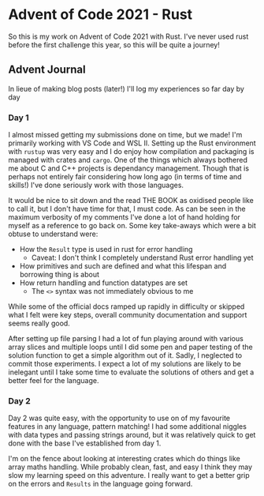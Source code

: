 # Advent of Code 2021 - Rust
So this is my work on Advent of Code 2021 with Rust. I've never used rust before the first challenge this year, so this will be quite a journey!

## Advent Journal
In lieue of making blog posts (later!) I'll log my experiences so far day by day

### Day 1
I almost missed getting my submissions done on time, but we made! I'm primarily working with VS Code and WSL II. Setting up the Rust environment with `rustup` was very easy and I do enjoy how compilation and packaging is managed with crates and `cargo`. One of the things which always bothered me about C and C++ projects is dependancy management. Though that is perhaps not entirely fair considering how long ago (in terms of time and skills!) I've done seriously work with those languages.

It would be nice to sit down and the read THE BOOK as oxidised people like to call it, but I don't have time for that, I must code. As can be seen in the maximum verbosity of my comments I've done a lot of hand holding for myself as a reference to go back on. Some key take-aways which were a bit obtuse to understand were:
- How the `Result` type is used in rust for error handling
  - Caveat: I don't think I completely understand Rust error handling yet
- How primitives and such are defined and what this lifespan and borrowing thing is about
- How return handling and function datatypes are set
  - The `<>` syntax was not immediately obvious to me

While some of the official docs ramped up rapidly in difficulty or skipped what I felt were key steps, overall community documentation and support seems really good.

After setting up file parsing I had a lot of fun playing around with various array slices and multiple loops until I did some pen and paper testing of the solution function to get a simple algorithm out of it. Sadly, I neglected to commit those experiments. I expect a lot of my solutions are likely to be inelegant until I take some time to evaluate the solutions of others and get a better feel for the language.

### Day 2
Day 2 was quite easy, with the opportunity to use on of my favourite features in any language, pattern matching! I had some additional niggles with data types and passing strings around, but it was relatively quick to get done with the base I've established from day 1.

I'm on the fence about looking at interesting crates which do things like array maths handling. While probably clean, fast, and easy I think they may slow my learning speed on this adventure. I really want to get a better grip on the errors and `Results` in the language going forward.
